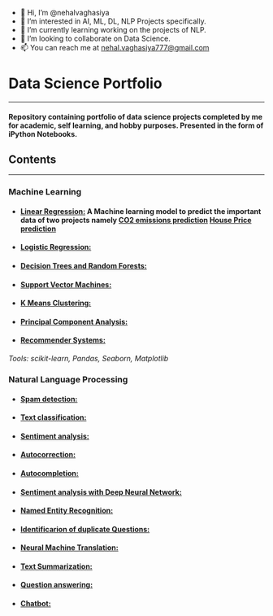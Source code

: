 - 👋 Hi, I’m @nehalvaghasiya
- 👀 I’m interested in AI, ML, DL, NLP Projects specifically.
- 🌱 I’m currently learning working on the projects of NLP.
- 💞️ I’m looking to collaborate on Data Science.
- 📫 You can reach me at [nehal.vaghasiya777@gmail.com](mailto:nehal.vaghsiya777@gmail.com)

<!---
nehalvaghasiya/nehalvaghasiya is a ✨ special ✨ repository because its `README.md` (this file) appears on your GitHub profile.
You can click the Preview link to take a look at your changes.
--->
# **Data Science Portfolio**
---

#### Repository containing portfolio of data science projects completed by me for academic, self learning, and hobby purposes. Presented in the form of iPython Notebooks.

## **Contents**
---
### **Machine Learning**
- #### **[Linear Regression:](https://github.com/nehalvaghasiya/Data-Science-Portfolio/tree/main/Machine%20Learning/Linear%20Regression)**  A Machine learning model to predict the important data of two projects namely [CO2 emissions prediction](https://github.com/nehalvaghasiya/Data-Science-Portfolio/tree/main/Machine%20Learning/Linear%20Regression/CO2%20emission%20prediction)  [House Price prediction](https://github.com/nehalvaghasiya/Data-Science-Portfolio/tree/main/Machine%20Learning/Linear%20Regression/House%20Price%20Prediction)
- #### **[Logistic Regression:](http://github.com)** 
- #### **[Decision Trees and Random Forests:](http://github.com)** 
- #### **[Support Vector Machines:](http://github.com)** 
- #### **[K Means Clustering:](http://github.com)** 
- #### **[Principal Component Analysis:](http://github.com)** 
- #### **[Recommender Systems:](http://github.com)** 


*Tools: scikit-learn, Pandas, Seaborn, Matplotlib*

### **Natural Language Processing**
- #### **[Spam detection:](http://github.com)**
- #### **[Text classification:](http://github.com)**
- #### **[Sentiment analysis:](http://github.com)**
- #### **[Autocorrection:](http://github.com)**
- #### **[Autocompletion:](http://github.com)**
- #### **[Sentiment analysis with Deep Neural Network:](http://github.com)**
- #### **[Named Entity Recognition:](http://github.com)**
- #### **[Identificarion of duplicate Questions:](http://github.com)**
- #### **[Neural Machine Translation:](http://github.com)**
- #### **[Text Summarization:](http://github.com)**
- #### **[Question answering:](http://github.com)**
- #### **[Chatbot:](http://github.com)**
